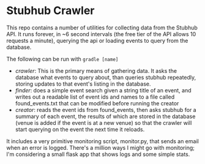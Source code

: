 Stubhub Crawler
===============

This repo contains a number of utilities for collecting data from the Stubhub API.  It runs forever, in ~6 second intervals (the free tier of the API allows 10 requests a minute), querying the api or loading events to query from the database.

The following can be run with `gradle [name]`

 - *crawler*: This is the primary means of gathering data.  It asks the database what events to query about, than queries stubhub repeatedly, storing updates to that event's listing in the database.
 - *finder*: does a simple event search given a string title of an event, and writes out a readable list of event ids and names to a file called found_events.txt that can be modified before running the creator
 - *creator*: reads the event ids from found_events, then asks stubhub for a summary of each event, the results of which are stored in the database (venue is added if the event is at a new venue) so that the crawler will start querying on the event the next time it reloads.

It includes a very primitive monitoring script, monitor.py, that sends an email when an error is logged.  There's a million ways I might go with monitoring; I'm considering a small flask app that shows logs and some simple stats.

